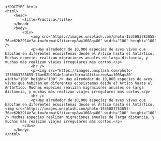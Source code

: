 <code>
&lt;!DOCTYPE html&gt;
&lt;html&gt;
    &lt;head&gt;
        &lt;title&gt;Práctica&lt;/title&gt;
    &lt;/head&gt;
    &lt;body&gt;
        &lt;div&gt;
            &lt;img src="https://images.unsplash.com/photo-1535083783855-76ae62b2914e?auto=format&fit=crop&w=100&q=80" width="100" height="100" /&gt;
            &lt;p&gt;Hay alrededor de 10,000 especies de aves vivas que habitan en diferentes ecosistemas desde el Ártico hasta el Antártico. Muchas especies realizan migraciones anuales de larga distancia, y muchas más realizan viajes irregulares más cortos.&lt;/p&gt;
            &lt;hr /&gt;
            &lt;p&gt;&lt;img src="https://images.unsplash.com/photo-1535083783855-76ae62b2914e?auto=format&fit=crop&w=100&q=80" width="100" height="100" /&gt; Hay alrededor de 10,000 especies de aves vivas que habitan en diferentes ecosistemas desde el Ártico hasta el Antártico. Muchas especies realizan migraciones anuales de larga distancia, y muchas más realizan viajes irregulares más cortos.&lt;/p&gt;
            &lt;hr /&gt;
            &lt;p&gt;Hay alrededor de 10,000 especies de aves vivas que habitan en diferentes ecosistemas desde el Ártico hasta el Antártico. &lt;img src="https://images.unsplash.com/photo-1535083783855-76ae62b2914e?auto=format&fit=crop&w=100&q=80" width="100" height="100" /&gt; Muchas especies realizan migraciones anuales de larga distancia, y muchas más realizan viajes irregulares más cortos.&lt;/p&gt;
        &lt;/div&gt;
    &lt;/body&gt;
&lt;/html&gt;
</code>